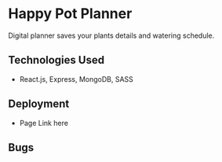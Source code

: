 # Happy Pot Planner

Digital planner saves your plants details and watering schedule.

## Technologies Used

- React.js, Express, MongoDB, SASS

## Deployment

- Page Link here

## Bugs
